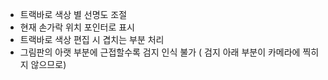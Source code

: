 - 트랙바로 색상 별 선명도 조절
- 현재 손가락 위치 포인터로 표시
- 트랙바로 색상 편집 시 겹치는 부분 처리
- 그림판의 아랫 부분에 근접할수록 검지 인식 불가 ( 검지 아래 부분이 카메라에 찍히지 않으므로)
